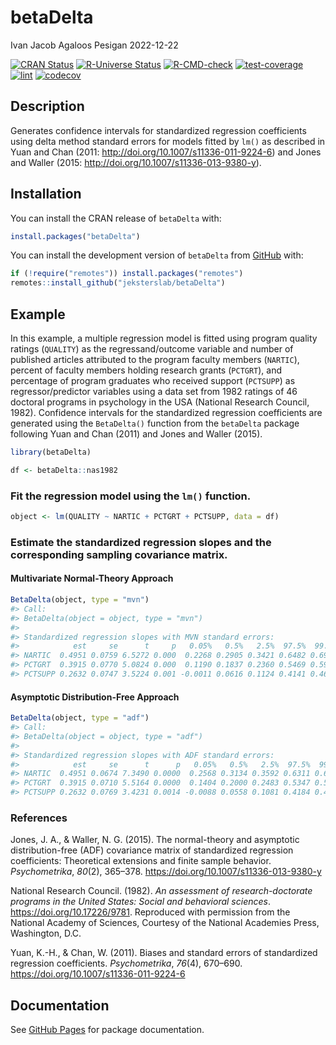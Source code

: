 betaDelta
================
Ivan Jacob Agaloos Pesigan
2022-12-22

<!-- README.md is generated from README.Rmd. Please edit that file -->
<!-- badges: start -->

[![CRAN
Status](https://www.r-pkg.org/badges/version/betaDelta)](https://cran.r-project.org/package=betaDelta)
[![R-Universe
Status](https://jeksterslab.r-universe.dev/badges/betaDelta)](https://jeksterslab.r-universe.dev)
[![R-CMD-check](https://github.com/jeksterslab/betaDelta/workflows/R-CMD-check/badge.svg)](https://github.com/jeksterslab/betaDelta/actions)
[![test-coverage](https://github.com/jeksterslab/betaDelta/actions/workflows/test-coverage.yaml/badge.svg)](https://github.com/jeksterslab/betaDelta/actions/workflows/test-coverage.yaml)
[![lint](https://github.com/jeksterslab/betaDelta/actions/workflows/lint.yaml/badge.svg)](https://github.com/jeksterslab/betaDelta/actions/workflows/lint.yaml)
[![codecov](https://codecov.io/gh/jeksterslab/betaDelta/branch/main/graph/badge.svg?token=KVLUET3DJ6)](https://codecov.io/gh/jeksterslab/betaDelta)
<!-- badges: end -->

## Description

Generates confidence intervals for standardized regression coefficients
using delta method standard errors for models fitted by `lm()` as
described in Yuan and Chan (2011:
<http://doi.org/10.1007/s11336-011-9224-6>) and Jones and Waller (2015:
<http://doi.org/10.1007/s11336-013-9380-y>).

## Installation

You can install the CRAN release of `betaDelta` with:

``` r
install.packages("betaDelta")
```

You can install the development version of `betaDelta` from
[GitHub](https://github.com/jeksterslab/betaDelta) with:

``` r
if (!require("remotes")) install.packages("remotes")
remotes::install_github("jeksterslab/betaDelta")
```

## Example

In this example, a multiple regression model is fitted using program
quality ratings (`QUALITY`) as the regressand/outcome variable and
number of published articles attributed to the program faculty members
(`NARTIC`), percent of faculty members holding research grants
(`PCTGRT`), and percentage of program graduates who received support
(`PCTSUPP`) as regressor/predictor variables using a data set from 1982
ratings of 46 doctoral programs in psychology in the USA (National
Research Council, 1982). Confidence intervals for the standardized
regression coefficients are generated using the `BetaDelta()` function
from the `betaDelta` package following Yuan and Chan (2011) and Jones
and Waller (2015).

``` r
library(betaDelta)
```

``` r
df <- betaDelta::nas1982
```

### Fit the regression model using the `lm()` function.

``` r
object <- lm(QUALITY ~ NARTIC + PCTGRT + PCTSUPP, data = df)
```

### Estimate the standardized regression slopes and the corresponding sampling covariance matrix.

#### Multivariate Normal-Theory Approach

``` r
BetaDelta(object, type = "mvn")
#> Call:
#> BetaDelta(object = object, type = "mvn")
#> 
#> Standardized regression slopes with MVN standard errors:
#>            est     se      t     p   0.05%   0.5%   2.5%  97.5%  99.5% 99.95%
#> NARTIC  0.4951 0.0759 6.5272 0.000  0.2268 0.2905 0.3421 0.6482 0.6998 0.7635
#> PCTGRT  0.3915 0.0770 5.0824 0.000  0.1190 0.1837 0.2360 0.5469 0.5993 0.6640
#> PCTSUPP 0.2632 0.0747 3.5224 0.001 -0.0011 0.0616 0.1124 0.4141 0.4649 0.5276
```

#### Asymptotic Distribution-Free Approach

``` r
BetaDelta(object, type = "adf")
#> Call:
#> BetaDelta(object = object, type = "adf")
#> 
#> Standardized regression slopes with ADF standard errors:
#>            est     se      t      p   0.05%   0.5%   2.5%  97.5%  99.5% 99.95%
#> NARTIC  0.4951 0.0674 7.3490 0.0000  0.2568 0.3134 0.3592 0.6311 0.6769 0.7335
#> PCTGRT  0.3915 0.0710 5.5164 0.0000  0.1404 0.2000 0.2483 0.5347 0.5830 0.6426
#> PCTSUPP 0.2632 0.0769 3.4231 0.0014 -0.0088 0.0558 0.1081 0.4184 0.4707 0.5353
```

### References

Jones, J. A., & Waller, N. G. (2015). The normal-theory and asymptotic
distribution-free (ADF) covariance matrix of standardized regression
coefficients: Theoretical extensions and finite sample behavior.
*Psychometrika*, *80*(2), 365–378.
<https://doi.org/10.1007/s11336-013-9380-y>

National Research Council. (1982). *An assessment of research-doctorate
programs in the United States: Social and behavioral sciences*.
<https://doi.org/10.17226/9781>. Reproduced with permission from the
National Academy of Sciences, Courtesy of the National Academies Press,
Washington, D.C.

Yuan, K.-H., & Chan, W. (2011). Biases and standard errors of
standardized regression coefficients. *Psychometrika*, *76*(4), 670–690.
<https://doi.org/10.1007/s11336-011-9224-6>

## Documentation

See [GitHub Pages](https://jeksterslab.github.io/betaDelta/index.html)
for package documentation.
